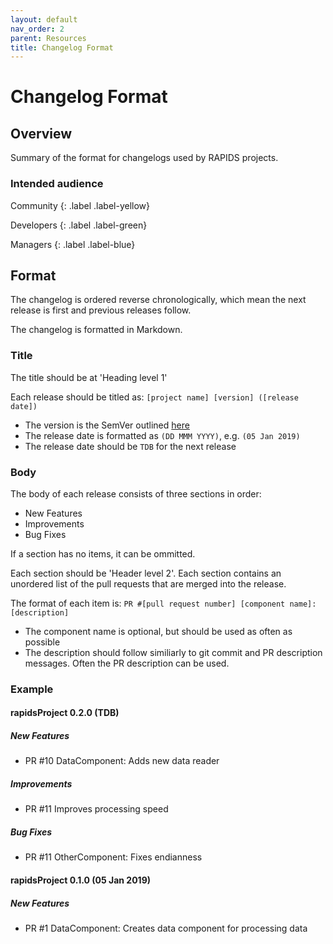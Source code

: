 ```yaml
---
layout: default
nav_order: 2
parent: Resources
title: Changelog Format
---
```


# Changelog Format

## Overview

Summary of the format for changelogs used by RAPIDS projects.

### Intended audience

Community
{: .label .label-yellow}

Developers
{: .label .label-green}

Managers
{: .label .label-blue}

## Format

The changelog is ordered reverse chronologically, which mean the next release is first and previous releases follow.

The changelog is formatted in Markdown.

### Title

The title should be at 'Heading level 1'

Each release should be titled as: `[project name] [version] ([release date])`

- The version is the SemVer outlined [here](docs/releases/versions/#versioning-method)
- The release date is formatted as `(DD MMM YYYY)`, e.g. `(05 Jan 2019)`
- The release date should be `TDB` for the next release

### Body

The body of each release consists of three sections in order:

- New Features
- Improvements
- Bug Fixes

If a section has no items, it can be ommitted.

Each section should be 'Header level 2'. Each section contains an unordered list of the pull requests that are merged into the release.

The format of each item is: `PR #[pull request number] [component name]: [description]`

- The component name is optional, but should be used as often as possible
- The description should follow similiarly to git commit and PR description messages. Often the PR description can be used.


### Example

#### rapidsProject 0.2.0 (TDB)

##### New Features

- PR #10 DataComponent: Adds new data reader

##### Improvements

- PR #11 Improves processing speed

##### Bug Fixes

-  PR #11 OtherComponent: Fixes endianness

#### rapidsProject 0.1.0 (05 Jan 2019)

##### New Features

- PR #1 DataComponent: Creates data component for processing data

